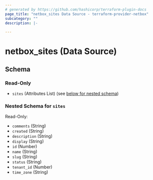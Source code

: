 ```yaml
---
# generated by https://github.com/hashicorp/terraform-plugin-docs
page_title: "netbox_sites Data Source - terraform-provider-netbox"
subcategory: ""
description: |-
  
---
```


# netbox_sites (Data Source)





<!-- schema generated by tfplugindocs -->
## Schema

### Read-Only

- `sites` (Attributes List) (see [below for nested schema](#nestedatt--sites))

<a id="nestedatt--sites"></a>
### Nested Schema for `sites`

Read-Only:

- `comments` (String)
- `created` (String)
- `description` (String)
- `display` (String)
- `id` (Number)
- `name` (String)
- `slug` (String)
- `status` (String)
- `tenant_id` (Number)
- `time_zone` (String)
